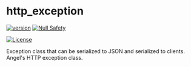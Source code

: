 # http_exception
[![version](https://img.shields.io/badge/pub-v2.12.4-brightgreen)](https://pub.dartlang.org/packages/angel3_http_exception)
[![Null Safety](https://img.shields.io/badge/null-safety-brightgreen)](https://dart.dev/null-safety)

[![License](https://img.shields.io/github/license/dukefirehawk/angel)](https://github.com/dukefirehawk/angel/tree/angel3/http_exception)

Exception class that can be serialized to JSON and serialized to clients.
Angel's HTTP exception class.
